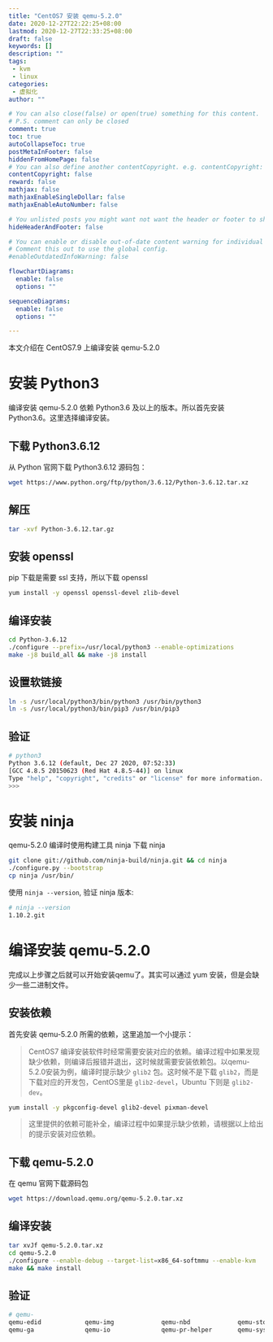 ```yaml
---
title: "CentOS7 安装 qemu-5.2.0"
date: 2020-12-27T22:22:25+08:00
lastmod: 2020-12-27T22:33:25+08:00
draft: false
keywords: []
description: ""
tags: 
 - kvm
 - linux 
categories: 
 - 虚拟化
author: ""

# You can also close(false) or open(true) something for this content.
# P.S. comment can only be closed
comment: true
toc: true
autoCollapseToc: true
postMetaInFooter: false
hiddenFromHomePage: false
# You can also define another contentCopyright. e.g. contentCopyright: "This is another copyright."
contentCopyright: false
reward: false
mathjax: false
mathjaxEnableSingleDollar: false
mathjaxEnableAutoNumber: false

# You unlisted posts you might want not want the header or footer to show
hideHeaderAndFooter: false

# You can enable or disable out-of-date content warning for individual post.
# Comment this out to use the global config.
#enableOutdatedInfoWarning: false

flowchartDiagrams:
  enable: false
  options: ""

sequenceDiagrams: 
  enable: false
  options: ""

---
```


本文介绍在 CentOS7.9 上编译安装 qemu-5.2.0

# 安装 Python3
编译安装 qemu-5.2.0 依赖 Python3.6 及以上的版本。所以首先安装 Python3.6。这里选择编译安装。

## 下载 Python3.6.12
从 Python 官网下载 Python3.6.12 源码包：
```bash
wget https://www.python.org/ftp/python/3.6.12/Python-3.6.12.tar.xz
```
## 解压
```bash
tar -xvf Python-3.6.12.tar.gz 
```

## 安装 openssl
pip 下载是需要 ssl 支持，所以下载 openssl
```bash
yum install -y openssl openssl-devel zlib-devel
```

## 编译安装
```bash
cd Python-3.6.12
./configure --prefix=/usr/local/python3 --enable-optimizations
make -j8 build_all && make -j8 install
```

## 设置软链接
```bash
ln -s /usr/local/python3/bin/python3 /usr/bin/python3
ln -s /usr/local/python3/bin/pip3 /usr/bin/pip3
```

## 验证
```bash
# python3
Python 3.6.12 (default, Dec 27 2020, 07:52:33)
[GCC 4.8.5 20150623 (Red Hat 4.8.5-44)] on linux
Type "help", "copyright", "credits" or "license" for more information.
>>>
```

# 安装 ninja
qemu-5.2.0 编译时使用构建工具 ninja
下载 ninja
```bash
git clone git://github.com/ninja-build/ninja.git && cd ninja
./configure.py --bootstrap
cp ninja /usr/bin/
```
使用 `ninja --version`, 验证 ninja 版本:
```bash
# ninja --version
1.10.2.git
```

# 编译安装 qemu-5.2.0
完成以上步骤之后就可以开始安装qemu了。其实可以通过 yum 安装，但是会缺少一些二进制文件。

## 安装依赖
首先安装 qemu-5.2.0 所需的依赖，这里追加一个小提示：
> CentOS7 编译安装软件时经常需要安装对应的依赖。编译过程中如果发现缺少依赖，则编译后报错并退出，这时候就需要安装依赖包。以qemu-5.2.0安装为例，编译时提示缺少 `glib2` 包。这时候不是下载 `glib2`，而是下载对应的开发包，CentOS里是 `glib2-devel`，Ubuntu 下则是 `glib2-dev`。

```bash
yum install -y pkgconfig-devel glib2-devel pixman-devel
```
> 这里提供的依赖可能补全，编译过程中如果提示缺少依赖，请根据以上给出的提示安装对应依赖。

## 下载 qemu-5.2.0
在 qemu 官网下载源码包

```bash
wget https://download.qemu.org/qemu-5.2.0.tar.xz
```

## 编译安装
```bash
tar xvJf qemu-5.2.0.tar.xz
cd qemu-5.2.0
./configure --enable-debug --target-list=x86_64-softmmu --enable-kvm
make && make install
```

## 验证
```bash
# qemu-
qemu-edid            qemu-img             qemu-nbd             qemu-storage-daemon
qemu-ga              qemu-io              qemu-pr-helper       qemu-system-x86_64
```
